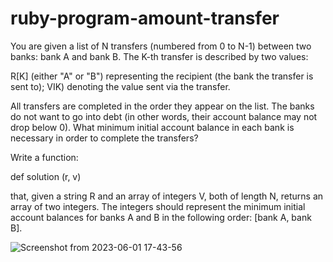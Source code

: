 # ruby-program-amount-transfer
You are given a list of N transfers (numbered from 0 to N-1) between two banks: bank A and bank B. The K-th transfer is described by two values:

R[K] (either "A" or "B") representing the recipient (the bank the transfer is sent to); VIK) denoting the value sent via the transfer.

All transfers are completed in the order they appear on the list. The banks do not want to go into debt (in other words, their account balance may not drop below 0). What minimum initial account balance in each bank is necessary in order to complete the transfers?

Write a function:

def solution (r, v)

that, given a string R and an array of integers V, both of length N, returns an array of two integers. The integers should represent the minimum initial account balances for banks A and B in the following order: [bank A, bank B].


![Screenshot from 2023-06-01 17-43-56](https://github.com/ankita-chourasiya/ruby-program-amount-transfer/assets/52106852/a64ac3d1-ccc4-4973-9711-5002fbd888bb)
